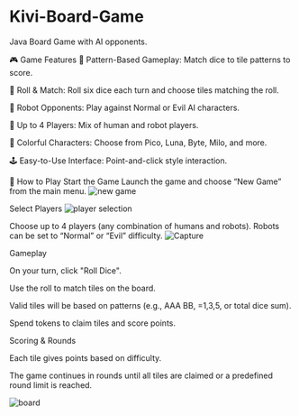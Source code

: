 # Kivi-Board-Game
Java Board Game with AI opponents.

🎮 Game Features
🧠 Pattern-Based Gameplay: Match dice to tile patterns to score.

🎲 Roll & Match: Roll six dice each turn and choose tiles matching the roll.

🤖 Robot Opponents: Play against Normal or Evil AI characters.

👥 Up to 4 Players: Mix of human and robot players.

🎨 Colorful Characters: Choose from Pico, Luna, Byte, Milo, and more.

🕹️ Easy-to-Use Interface: Point-and-click style interaction.


📝 How to Play
Start the Game
Launch the game and choose “New Game” from the main menu.
![new game](https://github.com/user-attachments/assets/34ae7b15-4555-468e-9062-c3f187e2ba01)

Select Players
![player selection](https://github.com/user-attachments/assets/58bec59e-31e6-4a4d-9113-fd595ef4320e)

Choose up to 4 players (any combination of humans and robots). Robots can be set to “Normal” or “Evil” difficulty.
![Capture](https://github.com/user-attachments/assets/7bc2aec2-c9b5-49cb-9c3d-e793b85fc922)

Gameplay

On your turn, click "Roll Dice".

Use the roll to match tiles on the board.

Valid tiles will be based on patterns (e.g., AAA BB, =1,3,5, or total dice sum).

Spend tokens to claim tiles and score points.

Scoring & Rounds

Each tile gives points based on difficulty.

The game continues in rounds until all tiles are claimed or a predefined round limit is reached.

![board](https://github.com/user-attachments/assets/60706507-97a5-4784-849e-09743fc5c53a)
